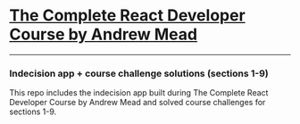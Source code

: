 # [The Complete React Developer Course by Andrew Mead](https://www.udemy.com/course/react-2nd-edition/)
---
### Indecision app + course challenge solutions (sections 1-9)

This repo includes the indecision app built during The Complete React Developer Course by Andrew Mead and solved course challenges for sections 1-9.